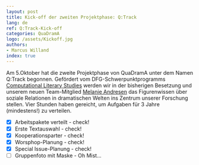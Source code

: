 ```yaml
---
layout: post
title: Kick-off der zweiten Projektphase: Q:Track 
lang: de
ref: Q:Track-Kick-off
categories: QuaDramA
logo: /assets/Kickoff.jpg
authors: 
- Marcus Willand
index: true
---
```


Am 5.Oktober hat die zweite Projektphase von QuaDramA unter dem Namen Q:Track begonnen. Gefördert vom DFG-Schwerpunktprogramms [Computational Literary Studies](https://dfg-spp-cls.github.io/) werden wir in der bisherigen Besetzung und unserem neuen Team-Mitglied [Melanie Andresen](https://quadrama.github.io/people.de#melanie-andresen) das Figurenwissen über soziale Relationen in dramatischen Welten ins Zentrum unserer Forschung stellen. Vier Stunden haben gereicht, um Aufgaben für 3 Jahre (mindestens!) zu verteilen.
- [x] Arbeitspakete verteilt - check!
- [x] Erste Textauswahl - check!
- [x] Kooperationsparter - check!
- [x] Worsphop-Planung - check!
- [x] Special Issue-Planung - check!
- [ ] Gruppenfoto mit Maske - Oh Mist... 
